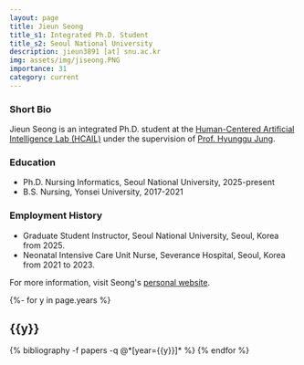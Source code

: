 ```yaml
---
layout: page
title: Jieun Seong
title_s1: Integrated Ph.D. Student
title_s2: Seoul National University
description: jieun3891 [at] snu.ac.kr
img: assets/img/jiseong.PNG
importance: 31
category: current
---
```


### Short Bio
<p>Jieun Seong is an integrated Ph.D. student at the <a href="https://hcail.snu.ac.kr">Human-Centered Artificial Intelligence Lab (HCAIL)</a> under the supervision of <a href="http://hyunggujung.com">Prof. Hyunggu Jung</a>.
</p>

### Education
<ul>
<li>Ph.D. Nursing Informatics, Seoul National University, 2025-present</li>
<li>B.S. Nursing, Yonsei University, 2017-2021</li>
</ul>

### Employment History
<ul>
<li>Graduate Student Instructor, Seoul National University, Seoul, Korea from 2025.</li>
<li>Neonatal Intensive Care Unit Nurse, Severance Hospital, Seoul, Korea from 2021 to 2023.</li>
</ul>

For more information, visit Seong's [personal website](https://jieunseong28.github.io/).

<!-- _pages/publications.md -->
<div class="publications">

{%- for y in page.years %}
  <h2 class="year">{{y}}</h2>
  {% bibliography -f papers -q @*[year={{y}}]* %}
{% endfor %}

</div>
